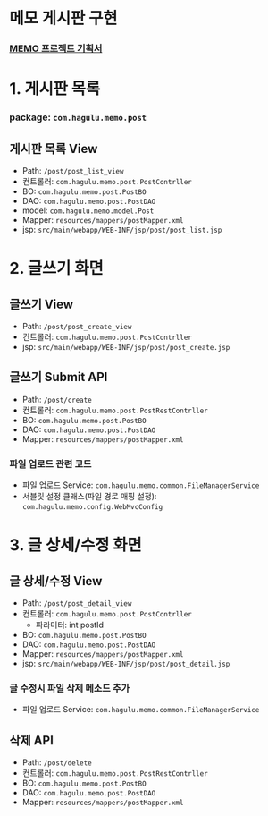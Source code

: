 # 메모 게시판 구현

### [MEMO 프로젝트 기획서](https://ovenapp.io/project/3L1ftoR8I88YuaglCuhxWKaCsJVPvkh5#teOop)

# 1. 게시판 목록
### package: `com.hagulu.memo.post`

## 게시판 목록 View 
* Path: `/post/post_list_view`
* 컨트롤러: `com.hagulu.memo.post.PostContrller`
* BO: `com.hagulu.memo.post.PostBO`
* DAO: `com.hagulu.memo.post.PostDAO`
* model: `com.hagulu.memo.model.Post`
* Mapper: `resources/mappers/postMapper.xml`
* jsp: `src/main/webapp/WEB-INF/jsp/post/post_list.jsp`

# 2. 글쓰기 화면

## 글쓰기 View
* Path: `/post/post_create_view`
* 컨트롤러: `com.hagulu.memo.post.PostContrller`
* jsp: `src/main/webapp/WEB-INF/jsp/post/post_create.jsp`

## 글쓰기 Submit API

* Path: `/post/create`
* 컨트롤러: `com.hagulu.memo.post.PostRestContrller` 
* BO: `com.hagulu.memo.post.PostBO`
* DAO: `com.hagulu.memo.post.PostDAO`
* Mapper: `resources/mappers/postMapper.xml`

### 파일 업로드 관련 코드
* 파일 업로드 Service: `com.hagulu.memo.common.FileManagerService`
* 서블릿 설정 클래스(파일 경로 매핑 설정): `com.hagulu.memo.config.WebMvcConfig`

# 3. 글 상세/수정 화면

## 글 상세/수정 View
* Path: `/post/post_detail_view`
* 컨트롤러: `com.hagulu.memo.post.PostContrller`
  * 파라미터: int postId
* BO: `com.hagulu.memo.post.PostBO`
* DAO: `com.hagulu.memo.post.PostDAO`
* Mapper: `resources/mappers/postMapper.xml`
* jsp: `src/main/webapp/WEB-INF/jsp/post/post_detail.jsp`

### 글 수정시 파일 삭제 메소드 추가
* 파일 업로드 Service: `com.hagulu.memo.common.FileManagerService`

## 삭제 API
* Path: `/post/delete`
* 컨트롤러: `com.hagulu.memo.post.PostRestContrller` 
* BO: `com.hagulu.memo.post.PostBO`
* DAO: `com.hagulu.memo.post.PostDAO`
* Mapper: `resources/mappers/postMapper.xml`
